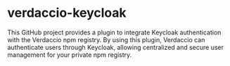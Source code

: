 # verdaccio-keycloak
This GitHub project provides a plugin to integrate Keycloak authentication with the Verdaccio npm registry. By using this plugin, Verdaccio can authenticate users through Keycloak, allowing centralized and secure user management for your private npm registry.
